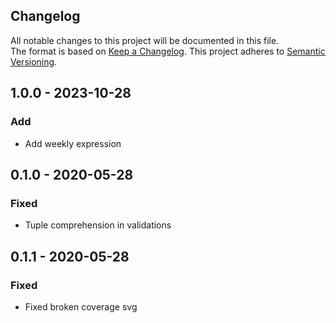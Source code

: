 ## Changelog
All notable changes to this project will be documented in this file. <br/>
The format is based on [Keep a Changelog](https://keepachangelog.com/en/1.0.0/). This project adheres to [Semantic Versioning](https://semver.org/spec/v2.0.0.html).

## 1.0.0 - 2023-10-28
### Add
- Add weekly expression

## 0.1.0 - 2020-05-28
### Fixed
- Tuple comprehension in validations 

## 0.1.1 - 2020-05-28
### Fixed
- Fixed broken coverage svg 